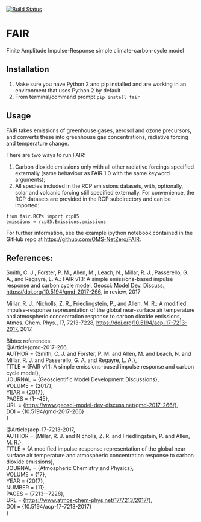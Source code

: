 [![Build Status](https://travis-ci.org/OMS-NetZero/FAIR.svg?branch=master)](https://travis-ci.org/OMS-NetZero/FAIR)

# FAIR
Finite Amplitude Impulse-Response simple climate-carbon-cycle model 

## Installation
1. Make sure you have Python 2 and pip installed and are working in an environment that uses Python 2 by default
1. From terminal/command prompt `pip install fair`

## Usage
FAIR takes emissions of greenhouse gases, aerosol and ozone precursors, and converts these into greenhouse gas concentrations, radiative forcing and temperature change.

There are two ways to run FAIR:
1. Carbon dioxide emissions only with all other radiative forcings specified externally (same behaviour as FAIR 1.0 with the same keyword arguments);
1. All species included in the RCP emissions datasets, with, optionally, solar and volcanic forcing still specified externally. For convenience, the RCP datasets are provided in the RCP subdirectory and can be imported:

```
from fair.RCPs import rcp85
emissions = rcp85.Emissions.emissions
```

For further information, see the example ipython notebook contained in the GitHub repo at https://github.com/OMS-NetZero/FAIR.

## References:
Smith, C. J., Forster, P. M., Allen, M., Leach, N., Millar, R. J., Passerello, G. A., and Regayre, L. A.: FAIR v1.1: A simple emissions-based impulse response and carbon cycle model, Geosci. Model Dev. Discuss., https://doi.org/10.5194/gmd-2017-266, in review, 2017

Millar, R. J., Nicholls, Z. R., Friedlingstein, P., and Allen, M. R.: A modified impulse-response representation of the global near-surface air temperature and atmospheric concentration response to carbon dioxide emissions, Atmos. Chem. Phys., 17, 7213-7228, https://doi.org/10.5194/acp-17-7213-2017, 2017.

Bibtex references:  
@Article{gmd-2017-266,  
AUTHOR = {Smith, C. J. and Forster, P. M. and Allen, M. and Leach, N. and Millar, R. J. and Passerello, G. A. and Regayre, L. A.},  
TITLE = {FAIR v1.1: A simple emissions-based impulse response and carbon cycle model},  
JOURNAL = {Geoscientific Model Development Discussions},  
VOLUME = {2017},  
YEAR = {2017},  
PAGES = {1--45},  
URL = {https://www.geosci-model-dev-discuss.net/gmd-2017-266/},  
DOI = {10.5194/gmd-2017-266}  
}

@Article{acp-17-7213-2017,  
AUTHOR = {Millar, R. J. and Nicholls, Z. R. and Friedlingstein, P. and Allen, M. R.},  
TITLE = {A modified impulse-response representation of the global near-surface air temperature and atmospheric concentration response to carbon dioxide emissions},  
JOURNAL = {Atmospheric Chemistry and Physics},  
VOLUME = {17},  
YEAR = {2017},  
NUMBER = {11},  
PAGES = {7213--7228},  
URL = {https://www.atmos-chem-phys.net/17/7213/2017/},  
DOI = {10.5194/acp-17-7213-2017}  
}
